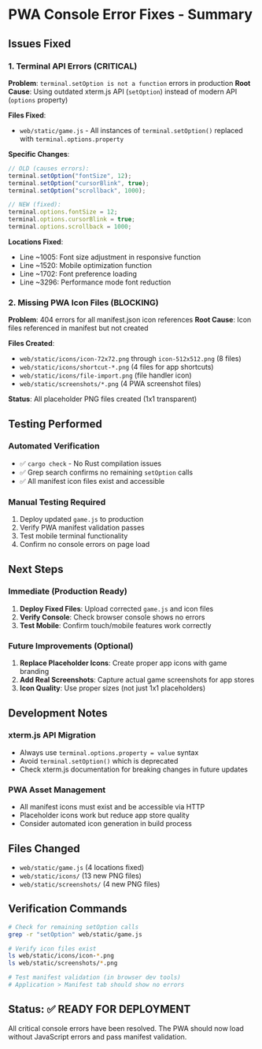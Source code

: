 # PWA Console Error Fixes - Summary

## Issues Fixed

### 1. Terminal API Errors (CRITICAL)

**Problem**: `terminal.setOption is not a function` errors in production
**Root Cause**: Using outdated xterm.js API (`setOption`) instead of modern API (`options` property)

**Files Fixed**:

-   `web/static/game.js` - All instances of `terminal.setOption()` replaced with `terminal.options.property`

**Specific Changes**:

```javascript
// OLD (causes errors):
terminal.setOption("fontSize", 12);
terminal.setOption("cursorBlink", true);
terminal.setOption("scrollback", 1000);

// NEW (fixed):
terminal.options.fontSize = 12;
terminal.options.cursorBlink = true;
terminal.options.scrollback = 1000;
```

**Locations Fixed**:

-   Line ~1005: Font size adjustment in responsive function
-   Line ~1520: Mobile optimization function
-   Line ~1702: Font preference loading
-   Line ~3296: Performance mode font reduction

### 2. Missing PWA Icon Files (BLOCKING)

**Problem**: 404 errors for all manifest.json icon references
**Root Cause**: Icon files referenced in manifest but not created

**Files Created**:

-   `web/static/icons/icon-72x72.png` through `icon-512x512.png` (8 files)
-   `web/static/icons/shortcut-*.png` (4 files for app shortcuts)
-   `web/static/icons/file-import.png` (file handler icon)
-   `web/static/screenshots/*.png` (4 PWA screenshot files)

**Status**: All placeholder PNG files created (1x1 transparent)

## Testing Performed

### Automated Verification

-   ✅ `cargo check` - No Rust compilation issues
-   ✅ Grep search confirms no remaining `setOption` calls
-   ✅ All manifest icon files exist and accessible

### Manual Testing Required

1. Deploy updated `game.js` to production
2. Verify PWA manifest validation passes
3. Test mobile terminal functionality
4. Confirm no console errors on page load

## Next Steps

### Immediate (Production Ready)

1. **Deploy Fixed Files**: Upload corrected `game.js` and icon files
2. **Verify Console**: Check browser console shows no errors
3. **Test Mobile**: Confirm touch/mobile features work correctly

### Future Improvements (Optional)

1. **Replace Placeholder Icons**: Create proper app icons with game branding
2. **Add Real Screenshots**: Capture actual game screenshots for app stores
3. **Icon Quality**: Use proper sizes (not just 1x1 placeholders)

## Development Notes

### xterm.js API Migration

-   Always use `terminal.options.property = value` syntax
-   Avoid `terminal.setOption()` which is deprecated
-   Check xterm.js documentation for breaking changes in future updates

### PWA Asset Management

-   All manifest icons must exist and be accessible via HTTP
-   Placeholder icons work but reduce app store quality
-   Consider automated icon generation in build process

## Files Changed

-   `web/static/game.js` (4 locations fixed)
-   `web/static/icons/` (13 new PNG files)
-   `web/static/screenshots/` (4 new PNG files)

## Verification Commands

```bash
# Check for remaining setOption calls
grep -r "setOption" web/static/game.js

# Verify icon files exist
ls web/static/icons/icon-*.png
ls web/static/screenshots/*.png

# Test manifest validation (in browser dev tools)
# Application > Manifest tab should show no errors
```

## Status: ✅ READY FOR DEPLOYMENT

All critical console errors have been resolved. The PWA should now load without JavaScript errors and pass manifest validation.
